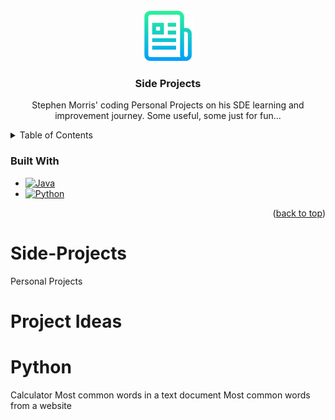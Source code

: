 <!-- PROJECT LOGO -->
<br />
<div align="center">
  <a href="https://github.com/StephenMorrisGIT/Side-Projects">
    <img src="ReadmeDesigns/images/side-projects-logo.png" alt="Logo" width="80" height="80">
  </a>

<h3 align="center">Side Projects</h3>

  <p align="center">
    Stephen Morris' coding Personal Projects on his SDE learning and improvement journey. Some useful, some just for fun...
    <br />
  </p>
</div>

<!-- TABLE OF CONTENTS -->
<details>
  <summary>Table of Contents</summary>
  <ol>
    <li>
      <a href="#about-the-project">About The Project</a>
      <ul>
        <li><a href="#built-with">Built With</a></li>
      </ul>
    </li>
    <li><a href="#usage">Usage</a></li>
    <li><a href="#roadmap">Roadmap</a></li>
    <li><a href="#contributing">Contributing</a></li>
    <li><a href="#contact">Contact</a></li>
    <li><a href="#acknowledgments">Acknowledgments</a></li>
  </ol>
</details>

### Built With

* [![Java][Java.com]][Java-url]
* [![Python][Python.org]][Python-url]

<p align="right">(<a href="#readme-top">back to top</a>)</p>

# Side-Projects
Personal Projects

# Project Ideas
# Python
Calculator
Most common words in a text document
Most common words from a website


<!-- MARKDOWN LINKS & IMAGES -->
<!-- https://www.markdownguide.org/basic-syntax/#reference-style-links -->
[linkedin-shield]: https://img.shields.io/badge/-LinkedIn-black.svg?style=for-the-badge&logo=linkedin&colorB=555
[linkedin-url]: https://linkedin.com/in/linkedin_username
[Java.com]: https://img.shields.io/badge/Java-ED8B00?style=for-the-badge&logo=openjdk&logoColor=white
[Java-url]: https://www.java.com/
[Python.org]: https://img.shields.io/badge/python-3670A0?style=for-the-badge&logo=python&logoColor=ffdd54
[Python-url]: https://www.python.org/3/ 